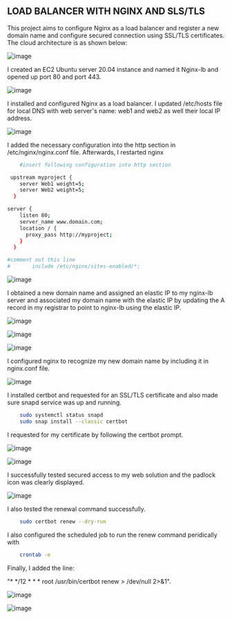 ## LOAD BALANCER WITH NGINX AND SLS/TLS

This project aims to configure Nginx as a load balancer and register a new domain name and configure secured connection using SSL/TLS certificates. The cloud architecture is as shown below:

![image](images/img1.png)

I created an EC2 Ubuntu server 20.04 instance and named it Nginx-lb and opened up port 80 and port 443.

![image](images/imgy.png)

I installed and configured Nginx as a load balancer. I updated /etc/hosts file for local DNS with web server's name: web1 and web2 as well their local IP address.

![image](images/img2.png)

I added the necessary configuration into the http section in /etc/nginx/nginx.conf file. Afterwards, I restarted nginx  

```bash
    #insert following configuration into http section

 upstream myproject {
    server Web1 weight=5;
    server Web2 weight=5;
  }

server {
    listen 80;
    server_name www.domain.com;
    location / {
      proxy_pass http://myproject;
    }
  }

#comment out this line
#       include /etc/nginx/sites-enabled/*;
```
![image](images/img5.png)

I obtained a new domain name and assigned an elastic IP to my nginx-lb server and associated my domain name with the elastic IP by updating the A record in my registrar to point to nginx-lb using the elastic IP.

![image](images/img6.png)

![image](images/img7.png)

![image](images/img9.png)

I configured nginx to recognize my new domain name by including it in nginx.conf file.

![image](images/imgx.png)

I installed certbot and requested for an SSL/TLS certificate and also made sure snapd service was up and running.

```bash
    sudo systemctl status snapd
    sudo snap install --classic certbot
```

I requested for my certificate by following the certbot prompt.

![image](images/img14.png)

![image](images/img15.png)

I successfully tested secured access to my web solution and the padlock icon was clearly displayed.

![image](images/img13.png)

I also tested the renewal command successfully.

```bash
    sudo certbot renew --dry-run
```

I also configured the scheduled job to run the renew command peridically with 
```bash
    crontab -e
```
Finally, I added the line:

"* */12 * * *   root /usr/bin/certbot renew > /dev/null 2>&1".

![image](images/imgp.png)

![image](images/imgq.png)



















